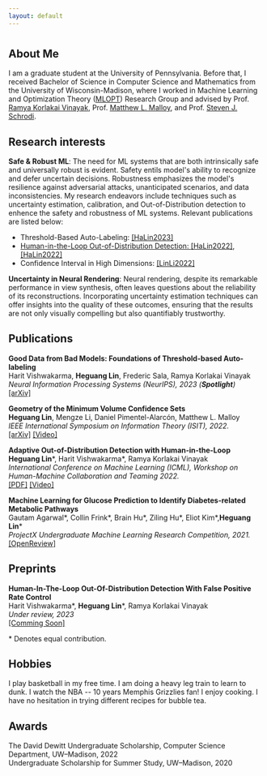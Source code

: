 ```yaml
---
layout: default
---
```

<h1>  </h1>

<h2> About Me </h2>

I am a graduate student at the University of Pennsylvania. Before that, I received Bachelor of Science in Computer Science and Mathematics from the University of Wisconsin-Madison, where I worked in Machine Learning and Optimization Theory ([MLOPT](https://mlopt.ece.wisc.edu/)) Research Group and advised by Prof. [Ramya Korlakai Vinayak](https://ramyakv.github.io/), Prof. [Matthew L. Malloy](https://www.mattmalloy.org/), and Prof. [Steven J. Schrodi](https://genetics.wisc.edu/staff/schrodi-steven/). 

<h2> Research interests </h2>

<b>Safe & Robust ML</b>: The need for ML systems that are both intrinsically safe and universally robust is evident. Safety entils model's ability to recognize and defer uncertain decisions. Robustness emphasizes the model's resilience against adversarial attacks, unanticipated scenarios, and data inconsistencies. My research endeavors include techniques such as uncertainty estimation, calibration, and Out-of-Distribution detection to enhence the safety and robustness of ML systems. Relevant publications are listed below:

<ul>
  <li>Threshold-Based Auto-Labeling: <a href="https://arxiv.org/abs/2211.12620">[HaLin2023]</li>
  <li>Human-in-the-Loop Out-of-Distribution Detection: <a href="https://drive.google.com/file/d/15HKqge8mfjgapdw6knGMEMEDflsKHlvP/view">[HaLin2022]</a>, <a href="">[HaLin2022]</a></li>
  <li>Confidence Interval in High Dimensions: <a href="https://arxiv.org/abs/2202.08180?context=math.IT">[LinLi2022]</a></li>
</ul>
    
<b>Uncertainty in Neural Rendering</b>: Neural rendering, despite its remarkable performance in view synthesis, often leaves questions about the reliability of its reconstructions. Incorporating uncertainty estimation techniques can offer insights into the quality of these outcomes, ensuring that the results are not only visually compelling but also quantifiably trustworthy.

<h2> Publications </h2>

<p>
<b>Good Data from Bad Models: Foundations of Threshold-based Auto-labeling</b> 
<br>Harit Vishwakarma, <b>Heguang Lin</b>, Frederic Sala, Ramya Korlakai Vinayak
<br><i>Neural Information Processing Systems (NeurIPS), 2023 (<b>Spotlight</b>)</i>
<br><a href="https://arxiv.org/abs/2211.12620">[arXiv]</a>
</p>

<p>
<b>Geometry of the Minimum Volume Confidence Sets</b> 
<br><b>Heguang Lin</b>, Mengze Li, Daniel Pimentel-Alarcón, Matthew L. Malloy
<br><i>IEEE International Symposium on Information Theory (ISIT), 2022.</i>
<br><a href="https://arxiv.org/abs/2202.08180?context=math.IT">[arXiv]</a> <a href="https://youtu.be/36zeC3vFENQ">[Video]</a> 
</p>
 
<p>
<b>Adaptive Out-of-Distribution Detection with Human-in-the-Loop</b> 
<br><b>Heguang Lin</b>*, Harit Vishwakarma*, Ramya Korlakai Vinayak
<br><i>International Conference on Machine Learning (ICML), Workshop on Human-Machine Collaboration and Teaming 2022.</i>
<br><a href="https://drive.google.com/file/d/15HKqge8mfjgapdw6knGMEMEDflsKHlvP/view">[PDF]</a>  <a href="https://slideslive.com/38986427">[Video]</a>
</p>

<p>
<b>Machine Learning for Glucose Prediction to Identify Diabetes-related Metabolic Pathways</b> 
<br>Gautam Agarwal*, Collin Frink*, Brain Hu*, Ziling Hu*, Eliot Kim*,<b>Heguang Lin</b>*
<br><i>ProjectX Undergraduate Machine Learning Research Competition, 2021.</i>
<br><a href="https://openreview.net/forum?id=HObGjRkXOAY&noteId=rx-xx8Wpak9">[OpenReview]</a>  
</p>

<h2> Preprints </h2>

<p>
<b>Human-In-The-Loop Out-Of-Distribution Detection With False Positive Rate Control</b> 
<br>Harit Vishwakarma*, <b>Heguang Lin</b>*, Ramya Korlakai Vinayak
<br><i>Under review, 2023</i>
<br><a href="">[Comming Soon]</a>
</p>


\* Denotes equal contribution.

<h2> Hobbies </h2>

I play basketball in my free time. I am doing a heavy leg train to learn to dunk. I watch the NBA -- 10 years Memphis Grizzlies fan! I enjoy cooking. I have no hesitation in trying different recipes for bubble tea.

## Awards
<p>
The David Dewitt Undergraduate Scholarship, Computer Science Department, UW–Madison, 2022
<br>Undergraduate Scholarship for Summer Study, UW–Madison, 2020
</p>
